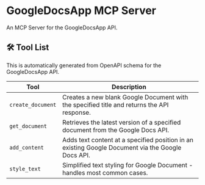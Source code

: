 # GoogleDocsApp MCP Server

An MCP Server for the GoogleDocsApp API.

## 🛠️ Tool List

This is automatically generated from OpenAPI schema for the GoogleDocsApp API.


| Tool | Description |
|------|-------------|
| `create_document` | Creates a new blank Google Document with the specified title and returns the API response. |
| `get_document` | Retrieves the latest version of a specified document from the Google Docs API. |
| `add_content` | Adds text content at a specified position in an existing Google Document via the Google Docs API. |
| `style_text` | Simplified text styling for Google Document - handles most common cases. |

